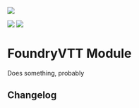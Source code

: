 ![](https://img.shields.io/badge/Foundry-v0.8.9-informational)

<img src="https://img.shields.io/endpoint?url=https://foundryshields.com/version?url=https://github.com/dirusulixes/ros5e/releases/latest/download/module.json">
<img src="https://img.shields.io/endpoint?url=https://foundryshields.com/system?url=https://github.com/dirusulixes/ros5e/releases/latest/download/module.json">


# FoundryVTT Module

Does something, probably

## Changelog
